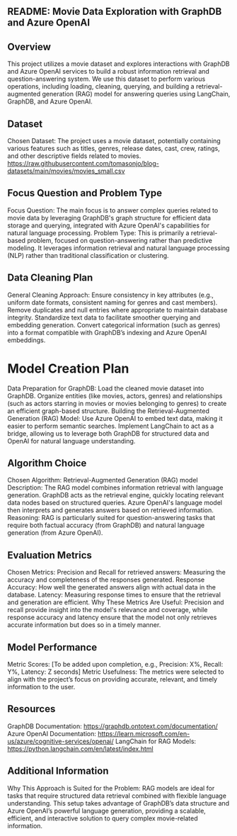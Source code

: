 ## README: Movie Data Exploration with GraphDB and Azure OpenAI
## Overview
This project utilizes a movie dataset and explores interactions with GraphDB and Azure OpenAI services to build a robust information retrieval and question-answering system. We use this dataset to perform various operations, including loading, cleaning, querying, and building a retrieval-augmented generation (RAG) model for answering queries using LangChain, GraphDB, and Azure OpenAI.

## Dataset
Chosen Dataset: The project uses a movie dataset, potentially containing various features such as titles, genres, release dates, cast, crew, ratings, and other descriptive fields related to movies.
https://raw.githubusercontent.com/tomasonjo/blog-datasets/main/movies/movies_small.csv
## Focus Question and Problem Type
Focus Question: The main focus is to answer complex queries related to movie data by leveraging GraphDB's graph structure for efficient data storage and querying, integrated with Azure OpenAI's capabilities for natural language processing.
Problem Type: This is primarily a retrieval-based problem, focused on question-answering rather than predictive modeling. It leverages information retrieval and natural language processing (NLP) rather than traditional classification or clustering.
## Data Cleaning Plan
General Cleaning Approach:
Ensure consistency in key attributes (e.g., uniform date formats, consistent naming for genres and cast members).
Remove duplicates and null entries where appropriate to maintain database integrity.
Standardize text data to facilitate smoother querying and embedding generation.
Convert categorical information (such as genres) into a format compatible with GraphDB’s indexing and Azure OpenAI embeddings.
# Model Creation Plan
Data Preparation for GraphDB:
Load the cleaned movie dataset into GraphDB.
Organize entities (like movies, actors, genres) and relationships (such as actors starring in movies or movies belonging to genres) to create an efficient graph-based structure.
Building the Retrieval-Augmented Generation (RAG) Model:
Use Azure OpenAI to embed text data, making it easier to perform semantic searches.
Implement LangChain to act as a bridge, allowing us to leverage both GraphDB for structured data and OpenAI for natural language understanding.
## Algorithm Choice
Chosen Algorithm: Retrieval-Augmented Generation (RAG) model
Description: The RAG model combines information retrieval with language generation. GraphDB acts as the retrieval engine, quickly locating relevant data nodes based on structured queries. Azure OpenAI's language model then interprets and generates answers based on retrieved information.
Reasoning: RAG is particularly suited for question-answering tasks that require both factual accuracy (from GraphDB) and natural language generation (from Azure OpenAI).
## Evaluation Metrics
Chosen Metrics:
Precision and Recall for retrieved answers: Measuring the accuracy and completeness of the responses generated.
Response Accuracy: How well the generated answers align with actual data in the database.
Latency: Measuring response times to ensure that the retrieval and generation are efficient.
Why These Metrics Are Useful: Precision and recall provide insight into the model's relevance and coverage, while response accuracy and latency ensure that the model not only retrieves accurate information but does so in a timely manner.
## Model Performance
Metric Scores: [To be added upon completion, e.g., Precision: X%, Recall: Y%, Latency: Z seconds]
Metric Usefulness: The metrics were selected to align with the project’s focus on providing accurate, relevant, and timely information to the user.
## Resources
GraphDB Documentation: https://graphdb.ontotext.com/documentation/
Azure OpenAI Documentation: https://learn.microsoft.com/en-us/azure/cognitive-services/openai/
LangChain for RAG Models: https://python.langchain.com/en/latest/index.html
## Additional Information
Why This Approach is Suited for the Problem: RAG models are ideal for tasks that require structured data retrieval combined with flexible language understanding. This setup takes advantage of GraphDB’s data structure and Azure OpenAI’s powerful language generation, providing a scalable, efficient, and interactive solution to query complex movie-related information.